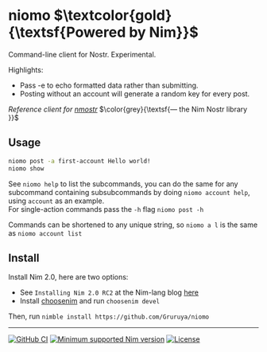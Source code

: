 # niomo $\textcolor{gold}{\textsf{Powered by Nim}}$

Command-line client for Nostr. Experimental.

Highlights:
* Pass -e to echo formatted data rather than submitting.
* Posting without an account will generate a random key for every post.

_Reference client for [nmostr](https://github.com/Gruruya/nmostr)_ $\color{grey}{\textsf{— the Nim Nostr library }}$

Usage
---
```bash
niomo post -a first-account Hello world!
niomo show
```

See `niomo help` to list the subcommands, you can do the same for any subcommand containing subsubcommands by doing `niomo account help`, using `account` as an example.  
For single-action commands pass the `-h` flag `niomo post -h`

Commands can be shortened to any unique string, so `niomo a l` is the same as `niomo account list`

Install
---
Install Nim 2.0, here are two options:
* See `Installing Nim 2.0 RC2` at the Nim-lang blog [here](https://nim-lang.org/blog/2023/03/31/version-20-rc2.html)
* Install [choosenim](https://github.com/dom96/choosenim#installation) and run `choosenim devel`

Then, run `nimble install https://github.com/Gruruya/niomo`


---
[![GitHub CI](../../actions/workflows/build.yml/badge.svg?branch=master)](../../actions/workflows/build.yml)
[![Minimum supported Nim version](https://img.shields.io/badge/Nim-1.9.1+-informational?logo=Nim&labelColor=232733&color=F3D400)](https://nim-lang.org)
[![License](https://img.shields.io/github/license/Gruruya/niomo?logo=GNU&logoColor=000000&labelColor=FFFFFF&color=663366)](LICENSE.md)
